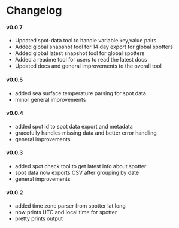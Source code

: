 # Changelog

#### v0.0.7
- Updated spot-data tool to handle variable key,value pairs
- Added global snapshot tool for 14 day export for global spotters
- Added global latest snapshot tool for global spotters
- Added a readme tool for users to read the latest docs
- Updated docs and general improvements to the overall tool

#### v0.0.5
- added sea surface temperature parsing for spot data
- minor general improvements

#### v0.0.4
- added spot id to spot data export and metadata
- gracefully handles missing data and better error handling
- general improvements

#### v0.0.3
- added spot check tool to get latest info about spotter
- spot data now exports CSV after grouping by date
- general improvements

#### v0.0.2
- added time zone parser from spotter lat long
- now prints UTC and local time for spotter
- pretty prints output
